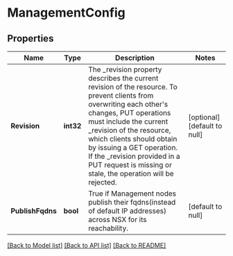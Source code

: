 # ManagementConfig

## Properties
Name | Type | Description | Notes
------------ | ------------- | ------------- | -------------
**Revision** | **int32** | The _revision property describes the current revision of the resource. To prevent clients from overwriting each other&#x27;s changes, PUT operations must include the current _revision of the resource, which clients should obtain by issuing a GET operation. If the _revision provided in a PUT request is missing or stale, the operation will be rejected. | [optional] [default to null]
**PublishFqdns** | **bool** | True if Management nodes publish their fqdns(instead of default IP addresses) across NSX for its reachability. | [default to null]

[[Back to Model list]](../README.md#documentation-for-models) [[Back to API list]](../README.md#documentation-for-api-endpoints) [[Back to README]](../README.md)

